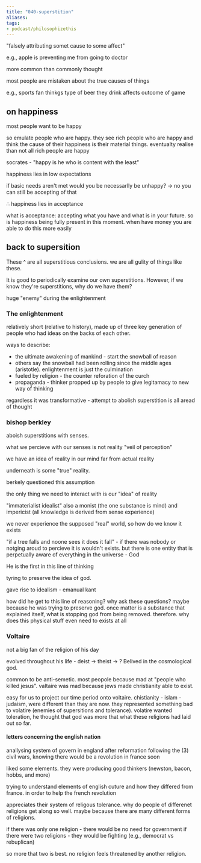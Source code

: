 ```yaml
---
title: "040-superstition"
aliases: 
tags: 
- podcast/philosophizethis
---
```


"falsely attributing somet cause to some affect"

e.g., apple is preventing me from going to doctor

more common than commonly thought

most people are mistaken about the true causes of things

e.g., sports fan thinkgs type of beer they drink affects outcome of game

## on happiness
most people want to be happy

so emulate people who are happy. they see rich people who are happy and think the cause of their happiness is their material things. eventualty realise than not all rich people are happy

socrates - "happy is he who is content with the least"

happiness lies in low expectations

if basic needs aren't met would you be necessarlly be unhappy? -> no you can still be accepting of that

∴ happiness lies in acceptance

what is acceptance: accepting what you have and what is in your future. so is happiness being fully present in this moment. when have money you are able to do this more easily 

## back to supersition

These ^ are all superstitious conclusions. we are all gulity of things like these. 

It is good to periodically examine our own superstitions. However, if we know they're superstitions, why do we have them?

huge "enemy" during the enlightenment

### The enlightenment
relatively short (relative to history), made up of three key generation of people who had ideas on the backs of each other.

ways to describe:
- the ultimate awakening of mankind - start the snowball of reason
- others say the snowball had been rolling since the middle ages (aristotle). enlightenment is just the culmination
- fueled by religion - the counter reforation of the curch
- propaganda - thinker propped up by people to give legitamacy to new way of thinking

regardless it was transformative - attempt to abolish superstition is all aread of thought

### bishop berkley
aboish superstitions with senses. 

what we percieve with our senses is not reality "veil of perception"

we have an idea of reality in our mind far from actual reality

underneath is some "true" reality. 

berkely questioned this assumption

the only thing we need to interact with is our  "idea" of reality

"immaterialist idealist"  also a monist (the one substance is mind) and impericist (all knowledge is derived from sense experience)

we never experience the supposed "real" world, so how do we know it exists

"if a tree falls and noone sees it does it fall" - if there was nobody or notging aroud to percieve it is wouldn't exists. but there is one entity that is perpetually aware of everything in the universe - God

He is the first in this line of thinking

tyring to preserve the idea of god.

gave rise to idealism - emanual kant


how did he get to this line of reasoning? why ask these questions? maybe because he was trying to preserve god. once matter is a substance that explained itself, what is stopping god from being removed. therefore. why does this physical stuff even need to exists at all


### Voltaire
not a big fan of the religion of his day

evolved throughout his life - deist -> theist -> ? Belived in the cosmological god.

common to be anti-semetic. most peopole because mad at "people who killed jesus". valtaire was mad because jews made christianity able to exist. 

easy for us to project our time period onto voltaire. chistianity - islam - judaism, were different than they are now. they represented something bad to volatire (enemies of supersitions and tolerance). volatire wanted toleration, he thought that god was more that what these religions had laid out so far. 

#### letters concerning the  english nation
anallysing system of govern in england after reformation following the (3) civil wars, knowing there would be a revolution in france soon

liked some elements. they were producing good thinkers (newston, bacon, hobbs, and more)

trying to understand elements of english cuture and how they differed from france. in order to help the french revolution

appreciates their system of religous tolerance. why do people of differenet religions get along so well. maybe because there are many different forms of religions. 

if there was only one religion - there would be no need for government
if there were two religions - they would be fighting (e.g., democrat vs rebuplican)

so more that two is best. no religion feels threatened by another religion.

